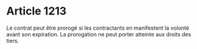 # Article 1213

Le contrat peut être prorogé si les contractants en manifestent la volonté avant son expiration. La prorogation ne peut porter atteinte aux droits des tiers.